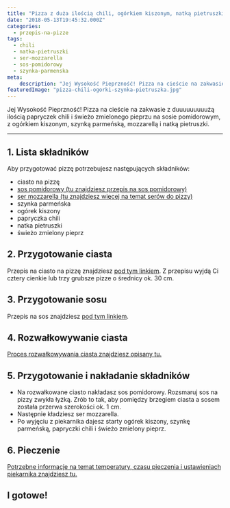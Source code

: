 ```yaml
---
title: "Pizza z duża ilością chili, ogórkiem kiszonym, natką pietruszki i szynką parmeńską"
date: "2018-05-13T19:45:32.000Z"
categories: 
  - przepis-na-pizze
tags: 
  - chili
  - natka-pietruszki
  - ser-mozzarella
  - sos-pomidorowy
  - szynka-parmenska
meta: 
    description: "Jej Wysokość Pieprzność! Pizza na cieście na zakwasie z duuuuuuuuużą ilością papryczek chili i świeżo zmielonego pieprzu na sosie pomidorowym, z ogórkiem kiszonym, szynką parmeńską, mozzarellą i natką pietruszki."
featuredImage: "pizza-chili-ogorki-szynka-pietruszka.jpg"
---
```


Jej Wysokość Pieprzność! Pizza na cieście na zakwasie z duuuuuuuuużą ilością papryczek chili i świeżo zmielonego pieprzu na sosie pomidorowym, z ogórkiem kiszonym, szynką parmeńską, mozzarellą i natką pietruszki.

* * *

## 1\. Lista składników

Aby przygotować pizzę potrzebujesz następujących składników:

- ciasto na pizzę
- <a href="/sos-pomidorowy/" target="_blank" rel="noopener">sos pomidorowy (tu znajdziesz przepis na sos pomidorowy)</a>
- <a title="Ser do pizzy" href="/jaki-ser-wybrac-do-pizzy/" target="_blank" rel="noopener">ser mozzarella (tu znajdziesz więcej na temat serów do pizzy)</a>
- szynka parmeńska
- ogórek kiszony
- papryczka chili
- natka pietruszki
- świeżo zmielony pieprz

## 2\. Przygotowanie ciasta

Przepis na ciasto na pizzę znajdziesz <a title="Przepis na ciasto podstawowe" href="/przepis-na-ciasto-na-pizze/" target="_blank" rel="noopener">pod tym linkiem</a>. Z przepisu wyjdą Ci cztery cienkie lub trzy grubsze pizze o średnicy ok. 30 cm.

## 3\. Przygotowanie sosu

Przepis na sos znajdziesz <a title="Przepis na sos pomidorowy" href="/sos-pomidorowy/" target="_blank" rel="noopener">pod tym linkiem</a>.

## 4\. Rozwałkowywanie ciasta

<a title="Rozwałkowywanie ciasta" href="/jak-walkowac-ciasto-pizzy/" target="_blank" rel="noopener">Proces rozwałkowywania ciasta znajdziesz opisany tu.</a>

## 5\. Przygotowanie i nakładanie składników

- Na rozwałkowane ciasto nakładasz sos pomidorowy. Rozsmaruj sos na pizzy zwykła łyżką. Zrób to tak, aby pomiędzy brzegiem ciasta a sosem została przerwa szerokości ok. 1 cm.
- Następnie kładziesz ser mozzarella.
- Po wyjęciu z piekarnika dajesz starty ogórek kiszony, szynkę parmeńską, papryczki chili i świeżo zmielony pieprz.

## 6\. Pieczenie

<a title="Jak ustawić piekarnik do pieczenia pizzy" href="/jak-ustawic-piekarnik-pieczenia-pizzy/" target="_blank" rel="noopener">Potrzebne informacje na temat temperatury, czasu pieczenia i ustawieniach piekarnika znajdziesz tu.</a>

## I gotowe!
